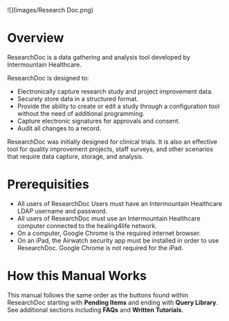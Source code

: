 ![](images/Research Doc.png)

# Overview
ResearchDoc is a data gathering and analysis tool developed by Intermountain Healthcare.

ResearchDoc is designed to:
* Electronically capture research study and project improvement data.
* Securely store data in a structured format.
* Provide the ability to create or edit a study through a configuration tool without the need of additional programming.
* Capture electronic signatures for approvals and consent.
* Audit all changes to a record.


ResearchDoc was initially designed for clinical trials. It is also an effective tool for quality improvement projects, staff surveys, and other scenarios that require data capture, storage, and analysis.

# Prerequisities

* All users of ResearchDoc Users must have an Intermountain Healthcare LDAP username and password.
* All users of ResearchDoc must use an Intermountain Healthcare computer connected to the healing4life network.
* On a computer, Google Chrome is the required internet browser.
* On an iPad, the Airwatch security app must be installed in order to use ResearchDoc. Google Chrome is not required for the iPad.


# How this Manual Works
This manual follows the same order as the buttons found within ResearchDoc starting with **Pending Items** and ending with **Query Library**. See additional sections including **FAQs** and **Written Tutorials**.
